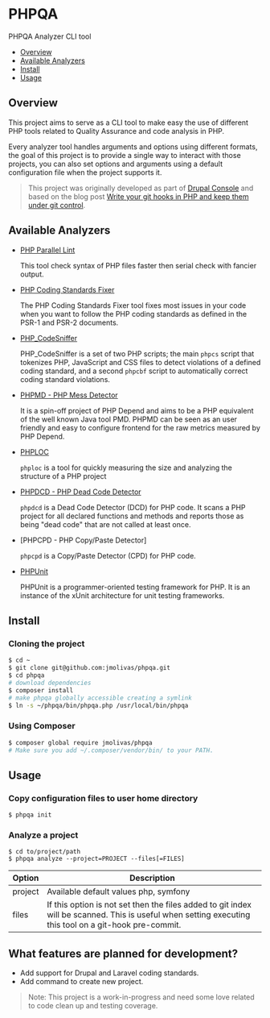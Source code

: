 PHPQA
=============================================
PHPQA Analyzer CLI tool

<!-- START doctoc generated TOC please keep comment here to allow auto update -->
<!-- DON'T EDIT THIS SECTION, INSTEAD RE-RUN doctoc TO UPDATE -->

- [Overview](#overview)
- [Available Analyzers](#available-analyzers)
- [Install](#install)
- [Usage](#usage)

<!-- END doctoc generated TOC please keep comment here to allow auto update -->

## Overview
This project aims to serve as a CLI tool to make easy the use of different PHP tools related to Quality Assurance and code analysis in PHP.

Every analyzer tool handles arguments and options using different formats, the goal of this project is to provide a single way to interact with those projects, you can also set options and arguments using a default configuration file when the project supports it.

> This project was originally developed as part of [Drupal Console](https://github.com/hechoendrupal/DrupalConsole) and based on the blog post [Write your git hooks in PHP and keep them under git control](http://carlosbuenosvinos.com/write-your-git-hooks-in-php-and-keep-them-under-git-control/).

## Available Analyzers

- [PHP Parallel Lint](https://github.com/JakubOnderka/PHP-Parallel-Lint)

  This tool check syntax of PHP files faster then serial check with fancier output.

- [PHP Coding Standards Fixer](https://github.com/FriendsOfPHP/PHP-CS-Fixer)

  The PHP Coding Standards Fixer tool fixes most issues in your code when you want to follow the PHP coding standards as defined in the PSR-1 and PSR-2 documents.

- [PHP_CodeSniffer](https://github.com/squizlabs/PHP_CodeSniffer)

  PHP_CodeSniffer is a set of two PHP scripts; the main `phpcs` script that tokenizes PHP, JavaScript and CSS files to detect violations of a defined coding standard, and a second `phpcbf` script to automatically correct coding standard violations.

- [PHPMD - PHP Mess Detector](http://phpmd.org/)

   It is a spin-off project of PHP Depend and aims to be a PHP equivalent of the well known Java tool PMD. PHPMD can be seen as an user friendly and easy to configure frontend for the raw metrics measured by PHP Depend.
   
- [PHPLOC](https://github.com/sebastianbergmann/phploc)

  `phploc` is a tool for quickly measuring the size and analyzing the structure of a PHP project
  
- [PHPDCD - PHP Dead Code Detector](https://github.com/sebastianbergmann/phpdcd)

  `phpdcd` is a Dead Code Detector (DCD) for PHP code. It scans a PHP project for all declared functions and methods and reports those as being "dead code" that are not called at least once.

- [PHPCPD - PHP Copy/Paste Detector]

  `phpcpd` is a Copy/Paste Detector (CPD) for PHP code.

- [PHPUnit](https://phpunit.de/)

  PHPUnit is a programmer-oriented testing framework for PHP. It is an instance of the xUnit architecture for unit testing frameworks.

## Install

### Cloning the project
```bash
$ cd ~
$ git clone git@github.com:jmolivas/phpqa.git
$ cd phpqa
# download dependencies
$ composer install
# make phpqa globally accessible creating a symlink 
$ ln -s ~/phpqa/bin/phpqa.php /usr/local/bin/phpqa
```

### Using Composer
```bash
$ composer global require jmolivas/phpqa
# Make sure you add ~/.composer/vendor/bin/ to your PATH.
```

## Usage

### Copy configuration files to user home directory 
```
$ phpqa init
```

### Analyze a project
``` 
$ cd to/project/path
$ phpqa analyze --project=PROJECT --files[=FILES] 
```

| Option  | Description | 
| ------- | ----------------------------- |  
| project | Available default values php, symfony |
| files   | If this option is not set then the files added to git index will be scanned. This is useful when setting executing this tool on a git-hook pre-commit. |    

## What features are planned for development?
- Add support for Drupal and Laravel coding standards.
- Add command to create new project.

> Note: This project is a work-in-progress and need some love related to code clean up and testing coverage.
